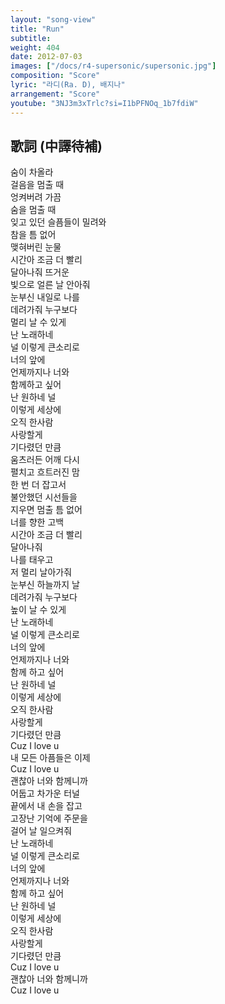```yaml
---
layout: "song-view"
title: "Run"
subtitle:
weight: 404
date: 2012-07-03
images: ["/docs/r4-supersonic/supersonic.jpg"]
composition: "Score"
lyric: "라디(Ra. D), 배지나"
arrangement: "Score"
youtube: "3NJ3m3xTrlc?si=I1bPFNOq_1b7fdiW"
---
```


## 歌詞 (中譯待補)

숨이 차올라  
걸음을 멈출 때  
엉켜버려 가끔  
숨을 멈출 때  
잊고 있던 슬픔들이 밀려와  
참을 틈 없어  
맺혀버린 눈물  
시간아 조금 더 빨리  
달아나줘 뜨거운  
빛으로 얼른 날 안아줘  
눈부신 내일로 나를  
데려가줘 누구보다  
멀리 날 수 있게  
난 노래하네  
널 이렇게 큰소리로  
너의 앞에  
언제까지나 너와  
함께하고 싶어  
난 원하네 널  
이렇게 세상에  
오직 한사람  
사랑할게  
기다렸던 만큼  
움츠러든 어깨 다시  
펼치고 흐트러진 맘  
한 번 더 잡고서  
불안했던 시선들을  
지우면 멈출 틈 없어  
너를 향한 고백  
시간아 조금 더 빨리  
달아나줘  
나를 태우고  
저 멀리 날아가줘  
눈부신 하늘까지 날  
데려가줘 누구보다  
높이 날 수 있게  
난 노래하네  
널 이렇게 큰소리로  
너의 앞에  
언제까지나 너와  
함께 하고 싶어  
난 원하네 널  
이렇게 세상에  
오직 한사람  
사랑할게  
기다렸던 만큼  
Cuz I love u  
내 모든 아픔들은 이제  
Cuz I love u  
괜찮아 너와 함께니까  
어둡고 차가운 터널  
끝에서 내 손을 잡고  
고장난 기억에 주문을  
걸어 날 일으켜줘  
난 노래하네  
널 이렇게 큰소리로  
너의 앞에  
언제까지나 너와  
함께 하고 싶어  
난 원하네 널  
이렇게 세상에  
오직 한사람  
사랑할게  
기다렸던 만큼  
Cuz I love u  
괜찮아 너와 함께니까  
Cuz I love u  
